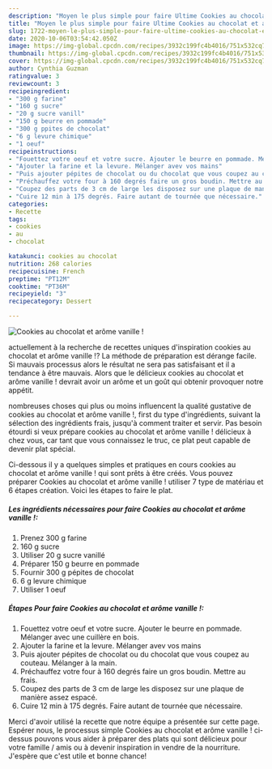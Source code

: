 ```yaml
---
description: "Moyen le plus simple pour faire Ultime Cookies au chocolat et arôme vanille !"
title: "Moyen le plus simple pour faire Ultime Cookies au chocolat et arôme vanille !"
slug: 1722-moyen-le-plus-simple-pour-faire-ultime-cookies-au-chocolat-et-arome-vanille
date: 2020-10-06T03:54:42.050Z
image: https://img-global.cpcdn.com/recipes/3932c199fc4b4016/751x532cq70/cookies-au-chocolat-et-arome-vanille-photo-principale-de-la-recette.jpg
thumbnail: https://img-global.cpcdn.com/recipes/3932c199fc4b4016/751x532cq70/cookies-au-chocolat-et-arome-vanille-photo-principale-de-la-recette.jpg
cover: https://img-global.cpcdn.com/recipes/3932c199fc4b4016/751x532cq70/cookies-au-chocolat-et-arome-vanille-photo-principale-de-la-recette.jpg
author: Cynthia Guzman
ratingvalue: 3
reviewcount: 3
recipeingredient:
- "300 g farine"
- "160 g sucre"
- "20 g sucre vanill"
- "150 g beurre en pommade"
- "300 g ppites de chocolat"
- "6 g levure chimique"
- "1 oeuf"
recipeinstructions:
- "Fouettez votre oeuf et votre sucre. Ajouter le beurre en pommade. Mélanger avec une cuillère en bois."
- "Ajouter la farine et la levure. Mélanger avev vos mains"
- "Puis ajouter pépites de chocolat ou du chocolat que vous coupez au couteau. Mélanger à la main."
- "Préchauffez votre four à 160 degrés faire un gros boudin. Mettre au frais."
- "Coupez des parts de 3 cm de large les disposez sur une plaque de manière assez espacé."
- "Cuire 12 min à 175 degrés. Faire autant de tournée que nécessaire."
categories:
- Recette
tags:
- cookies
- au
- chocolat

katakunci: cookies au chocolat 
nutrition: 268 calories
recipecuisine: French
preptime: "PT12M"
cooktime: "PT36M"
recipeyield: "3"
recipecategory: Dessert

---
```



![Cookies au chocolat et arôme vanille !](https://img-global.cpcdn.com/recipes/3932c199fc4b4016/751x532cq70/cookies-au-chocolat-et-arome-vanille-photo-principale-de-la-recette.jpg)

actuellement à la recherche de recettes uniques d'inspiration cookies au chocolat et arôme vanille !? La méthode de préparation est dérange facile. Si mauvais processus alors le résultat ne sera pas satisfaisant et il a tendance à être mauvais. Alors que le délicieux cookies au chocolat et arôme vanille ! devrait avoir un arôme et un goût qui obtenir provoquer notre appétit.

nombreuses choses qui plus ou moins influencent la qualité gustative de cookies au chocolat et arôme vanille !, first du type d'ingrédients, suivant la sélection des ingrédients frais, jusqu'à comment traiter et servir. Pas besoin étourdi si veux prépare cookies au chocolat et arôme vanille ! délicieux à chez vous, car tant que vous connaissez le truc, ce plat peut capable de devenir plat spécial.




Ci-dessous il y a quelques simples et pratiques en cours cookies au chocolat et arôme vanille ! qui sont prêts à être créés. Vous pouvez préparer Cookies au chocolat et arôme vanille ! utiliser 7 type de matériau et 6 étapes création. Voici les étapes to faire le plat.

<!--inarticleads1-->

##### Les ingrédients nécessaires pour faire Cookies au chocolat et arôme vanille !:

1. Prenez 300 g farine
1.  160 g sucre
1. Utiliser 20 g sucre vanillé
1. Préparer 150 g beurre en pommade
1. Fournir 300 g pépites de chocolat
1.  6 g levure chimique
1. Utiliser 1 oeuf




<!--inarticleads2-->

##### Étapes Pour faire Cookies au chocolat et arôme vanille !:

1. Fouettez votre oeuf et votre sucre. Ajouter le beurre en pommade. Mélanger avec une cuillère en bois.
1. Ajouter la farine et la levure. Mélanger avev vos mains
1. Puis ajouter pépites de chocolat ou du chocolat que vous coupez au couteau. Mélanger à la main.
1. Préchauffez votre four à 160 degrés faire un gros boudin. Mettre au frais.
1. Coupez des parts de 3 cm de large les disposez sur une plaque de manière assez espacé.
1. Cuire 12 min à 175 degrés. Faire autant de tournée que nécessaire.





Merci d'avoir utilisé la recette que notre équipe a présentée sur cette page. Espérer nous, le processus simple Cookies au chocolat et arôme vanille ! ci-dessus pouvons vous aider à préparer des plats qui sont délicieux pour votre famille / amis ou à devenir inspiration in vendre de la nourriture. J'espère que c'est utile et bonne chance!
